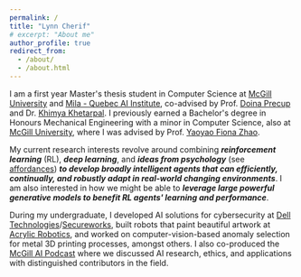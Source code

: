 ```yaml
---
permalink: /
title: "Lynn Cherif"
# excerpt: "About me"
author_profile: true
redirect_from: 
  - /about/
  - /about.html
---
```


I am a first year Master's thesis student in Computer Science at [McGill University](https://www.mcgill.ca) and [Mila - Quebec AI Institute](https://mila.quebec/en/), co-advised by Prof. [Doina Precup](https://cs.mcgill.ca/~dprecup/) and Dr. [Khimya Khetarpal](https://kkhetarpal.github.io). I previously earned a Bachelor's degree in Honours Mechanical Engineering with a minor in Computer Science, also at [McGill University](https://www.mcgill.ca), where I was advised by Prof. [Yaoyao Fiona Zhao](https://www.mcgill.ca/mecheng/yaoyao-zhao). 

My current research interests revolve around combining **_reinforcement learning_** (RL), **_deep learning_**, and **_ideas from psychology_** (see [affordances](https://en.wikipedia.org/wiki/Affordance)) **_to develop broadly intelligent agents that can efficiently, continually, and robustly adapt in real-world changing environments_**. I am also interested in how we might be able to **_leverage large powerful generative models to benefit RL agents' learning and performance_**. 

During my undergraduate, I developed AI solutions for cybersecurity at [Dell Technologies](https://www.dell.com/en-ca)/[Secureworks](https://www.secureworks.com), built robots that paint beautiful artwork at [Acrylic Robotics](https://www.acrylicrobotics.ca), and worked on computer-vision-based anomaly selection for metal 3D printing processes, amongst others. I also co-produced the [McGill AI Podcast](https://www.buzzsprout.com/1832809) where we discussed AI research, ethics, and applications with distinguished contributors in the field. 
